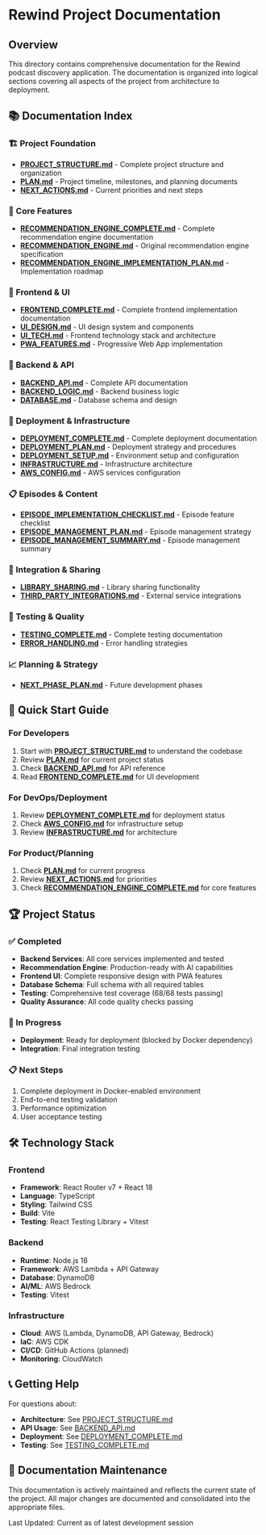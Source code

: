 # Rewind Project Documentation

## Overview

This directory contains comprehensive documentation for the Rewind podcast discovery application. The documentation is organized into logical sections covering all aspects of the project from architecture to deployment.

## 📚 Documentation Index

### 🏗️ Project Foundation

- **[PROJECT_STRUCTURE.md](PROJECT_STRUCTURE.md)** - Complete project structure and organization
- **[PLAN.md](PLAN.md)** - Project timeline, milestones, and planning documents
- **[NEXT_ACTIONS.md](NEXT_ACTIONS.md)** - Current priorities and next steps

### 🎯 Core Features

- **[RECOMMENDATION_ENGINE_COMPLETE.md](RECOMMENDATION_ENGINE_COMPLETE.md)** - Complete recommendation engine documentation
- **[RECOMMENDATION_ENGINE.md](RECOMMENDATION_ENGINE.md)** - Original recommendation engine specification
- **[RECOMMENDATION_ENGINE_IMPLEMENTATION_PLAN.md](RECOMMENDATION_ENGINE_IMPLEMENTATION_PLAN.md)** - Implementation roadmap

### 🎨 Frontend & UI

- **[FRONTEND_COMPLETE.md](FRONTEND_COMPLETE.md)** - Complete frontend implementation documentation
- **[UI_DESIGN.md](UI_DESIGN.md)** - UI design system and components
- **[UI_TECH.md](UI_TECH.md)** - Frontend technology stack and architecture
- **[PWA_FEATURES.md](PWA_FEATURES.md)** - Progressive Web App implementation

### 🔧 Backend & API

- **[BACKEND_API.md](BACKEND_API.md)** - Complete API documentation
- **[BACKEND_LOGIC.md](BACKEND_LOGIC.md)** - Backend business logic
- **[DATABASE.md](DATABASE.md)** - Database schema and design

### 🚀 Deployment & Infrastructure

- **[DEPLOYMENT_COMPLETE.md](DEPLOYMENT_COMPLETE.md)** - Complete deployment documentation
- **[DEPLOYMENT_PLAN.md](DEPLOYMENT_PLAN.md)** - Deployment strategy and procedures
- **[DEPLOYMENT_SETUP.md](DEPLOYMENT_SETUP.md)** - Environment setup and configuration
- **[INFRASTRUCTURE.md](INFRASTRUCTURE.md)** - Infrastructure architecture
- **[AWS_CONFIG.md](AWS_CONFIG.md)** - AWS services configuration

### 📋 Episodes & Content

- **[EPISODE_IMPLEMENTATION_CHECKLIST.md](EPISODE_IMPLEMENTATION_CHECKLIST.md)** - Episode feature checklist
- **[EPISODE_MANAGEMENT_PLAN.md](EPISODE_MANAGEMENT_PLAN.md)** - Episode management strategy
- **[EPISODE_MANAGEMENT_SUMMARY.md](EPISODE_MANAGEMENT_SUMMARY.md)** - Episode management summary

### 🔗 Integration & Sharing

- **[LIBRARY_SHARING.md](LIBRARY_SHARING.md)** - Library sharing functionality
- **[THIRD_PARTY_INTEGRATIONS.md](THIRD_PARTY_INTEGRATIONS.md)** - External service integrations

### 🧪 Testing & Quality

- **[TESTING_COMPLETE.md](TESTING_COMPLETE.md)** - Complete testing documentation
- **[ERROR_HANDLING.md](ERROR_HANDLING.md)** - Error handling strategies

### 📈 Planning & Strategy

- **[NEXT_PHASE_PLAN.md](NEXT_PHASE_PLAN.md)** - Future development phases

## 🎯 Quick Start Guide

### For Developers

1. Start with **[PROJECT_STRUCTURE.md](PROJECT_STRUCTURE.md)** to understand the codebase
2. Review **[PLAN.md](PLAN.md)** for current project status
3. Check **[BACKEND_API.md](BACKEND_API.md)** for API reference
4. Read **[FRONTEND_COMPLETE.md](FRONTEND_COMPLETE.md)** for UI development

### For DevOps/Deployment

1. Review **[DEPLOYMENT_COMPLETE.md](DEPLOYMENT_COMPLETE.md)** for deployment status
2. Check **[AWS_CONFIG.md](AWS_CONFIG.md)** for infrastructure setup
3. Review **[INFRASTRUCTURE.md](INFRASTRUCTURE.md)** for architecture

### For Product/Planning

1. Check **[PLAN.md](PLAN.md)** for current progress
2. Review **[NEXT_ACTIONS.md](NEXT_ACTIONS.md)** for priorities
3. Check **[RECOMMENDATION_ENGINE_COMPLETE.md](RECOMMENDATION_ENGINE_COMPLETE.md)** for core features

## 🏆 Project Status

### ✅ Completed

- **Backend Services**: All core services implemented and tested
- **Recommendation Engine**: Production-ready with AI capabilities
- **Frontend UI**: Complete responsive design with PWA features
- **Database Schema**: Full schema with all required tables
- **Testing**: Comprehensive test coverage (68/68 tests passing)
- **Quality Assurance**: All code quality checks passing

### 🔄 In Progress

- **Deployment**: Ready for deployment (blocked by Docker dependency)
- **Integration**: Final integration testing

### 📋 Next Steps

1. Complete deployment in Docker-enabled environment
2. End-to-end testing validation
3. Performance optimization
4. User acceptance testing

## 🛠️ Technology Stack

### Frontend

- **Framework**: React Router v7 + React 18
- **Language**: TypeScript
- **Styling**: Tailwind CSS
- **Build**: Vite
- **Testing**: React Testing Library + Vitest

### Backend

- **Runtime**: Node.js 18
- **Framework**: AWS Lambda + API Gateway
- **Database**: DynamoDB
- **AI/ML**: AWS Bedrock
- **Testing**: Vitest

### Infrastructure

- **Cloud**: AWS (Lambda, DynamoDB, API Gateway, Bedrock)
- **IaC**: AWS CDK
- **CI/CD**: GitHub Actions (planned)
- **Monitoring**: CloudWatch

## 📞 Getting Help

For questions about:

- **Architecture**: See [PROJECT_STRUCTURE.md](PROJECT_STRUCTURE.md)
- **API Usage**: See [BACKEND_API.md](BACKEND_API.md)
- **Deployment**: See [DEPLOYMENT_COMPLETE.md](DEPLOYMENT_COMPLETE.md)
- **Testing**: See [TESTING_COMPLETE.md](TESTING_COMPLETE.md)

## 🔄 Documentation Maintenance

This documentation is actively maintained and reflects the current state of the project. All major changes are documented and consolidated into the appropriate files.

Last Updated: Current as of latest development session
